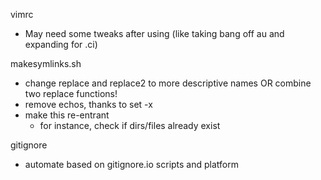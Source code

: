 vimrc
- May need some tweaks after using (like taking bang off au and expanding for .ci)

makesymlinks.sh
- change replace and replace2 to more descriptive names OR combine two replace functions!
- remove echos, thanks to set -x
- make this re-entrant
  - for instance, check if dirs/files already exist

gitignore
- automate based on gitignore.io scripts and platform
